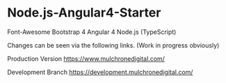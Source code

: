 # Node.js-Angular4-Starter


Font-Awesome
Bootstrap 4
Angular 4
Node.js (TypeScript)


Changes can be seen via the following links. (Work in progress obviously)

Production Version
https://www.mulchronedigital.com/

Development Branch
https://development.mulchronedigital.com/

